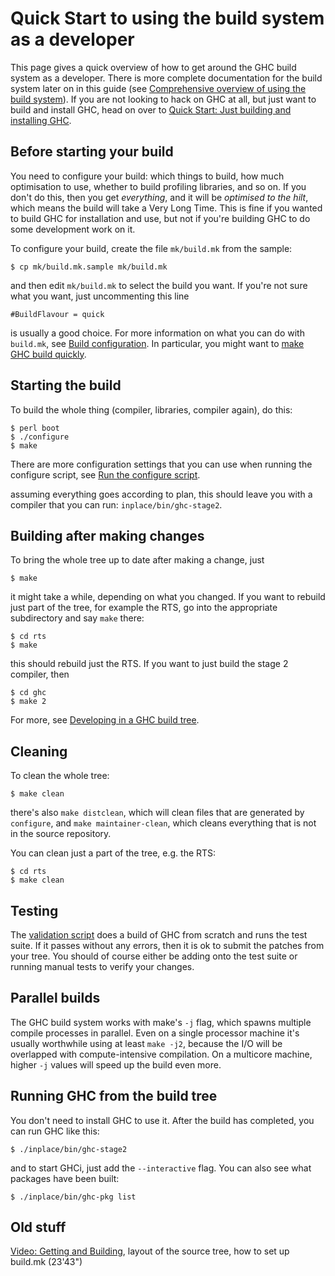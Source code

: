 


# Quick Start to using the build system as a developer



This page gives a quick overview of how to get around the GHC build system as a developer. There is more complete documentation for the build system later on in this guide (see [Comprehensive overview of using the build system](building/using)). If you are not looking to hack on GHC at all, but just want to build and install GHC, head on over to [Quick Start: Just building and installing GHC](building/quick-start). 


## Before starting your build



You need to configure your build: which things to build, how much optimisation to use, whether to build profiling libraries, and so on.  If you don't do this, then you get *everything*, and it will be *optimised to the hilt*, which means the build will take a Very Long Time.  This is fine if you wanted to build GHC for installation and use, but not if you're building GHC to do some development work on it.



To configure your build, create the file `mk/build.mk` from the sample:


```wiki
$ cp mk/build.mk.sample mk/build.mk
```


and then edit `mk/build.mk` to select the build you want.  If you're not sure what you
want, just uncommenting this line


```wiki
#BuildFlavour = quick
```


is usually a good choice.  For more information on what you can do with `build.mk`, see [Build configuration](building/using#build-configuration).  In particular, you might want to [make GHC build quickly](building/using#how-to-make-ghc-build-quickly).


## Starting the build



To build the whole thing (compiler, libraries, compiler again), do this:


```wiki
$ perl boot
$ ./configure
$ make
```


There are more configuration settings that you can use when running the configure script, see [Run the configure script](building/using#run-the-configure-script).



assuming everything goes according to plan, this should leave you with a compiler that you can run: `inplace/bin/ghc-stage2`.


## Building after making changes



To bring the whole tree up to date after making a change, just


```wiki
$ make
```


it might take a while, depending on what you changed.  If you want to rebuild just part of the tree, for example the RTS, go into the appropriate subdirectory and say `make` there:


```wiki
$ cd rts
$ make
```


this should rebuild just the RTS.  If you want to just build the stage 2 compiler, then


```wiki
$ cd ghc
$ make 2
```


For more, see [Developing in a GHC build tree](building/using#developing-in-a-ghc-build-tree).


## Cleaning



To clean the whole tree:


```wiki
$ make clean
```


there's also `make distclean`, which will clean files that are generated by `configure`, and `make maintainer-clean`, which cleans everything that is not in the source repository.



You can clean just a part of the tree, e.g. the RTS:


```wiki
$ cd rts
$ make clean
```

## Testing



The [validation script](testing-patches) does a build of GHC from scratch and runs the test suite. If it passes without any errors, then it is ok to submit the patches from your tree. You should of course either be adding onto the test suite or running manual tests to verify your changes.


## Parallel builds



The GHC build system works with make's `-j` flag, which spawns multiple compile processes in parallel.  Even on a single processor machine it's usually worthwhile using at least `make -j2`, because the I/O will be overlapped with compute-intensive compilation.  On a multicore machine, higher `-j` values will speed up the build even more.


## Running GHC from the build tree



You don't need to install GHC to use it.  After the build has completed, you can run GHC like this:


```wiki
$ ./inplace/bin/ghc-stage2
```


and to start GHCi, just add the `--interactive` flag.  You can also see what packages have been built:


```wiki
$ ./inplace/bin/ghc-pkg list
```

## Old stuff



[
Video: Getting and Building](http://www.youtube.com/watch?v=zkMJ6GQpGyc&list=PLBkRCigjPwyeCSD_DFxpd246YIF7_RDDI), layout of the source tree, how to set up build.mk (23'43")


